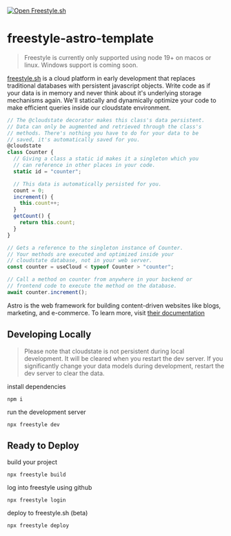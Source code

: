 [![Open Freestyle.sh](https://www.freestyle.sh/github-hero.png)](https://www.freestyle.sh/)

# freestyle-astro-template

> Freestyle is currently only supported using node 19+ on macos or linux. Windows support is coming soon.

<!-- stackblitz uses node 18 and we currently require node 19 because we use crypto.randomUUID -->
<!-- [![Open in StackBlitz](https://developer.stackblitz.com/img/open_in_stackblitz.svg)](https://stackblitz.com/fork/github/freestyle-sh/freestyle-astro-template) -->

[freestyle.sh](https://www.freestyle.sh) is a cloud platform in early development that replaces traditional databases with persistent javascript objects. Write code as if your data is in memory and never think about it's underlying storage mechanisms again. We'll statically and dynamically optimize your code to make efficient queries inside our cloudstate environment.

```js
// The @cloudstate decorator makes this class's data persistent.
// Data can only be augmented and retrieved through the class's
// methods. There's nothing you have to do for your data to be
// saved, it's automatically saved for you.
@cloudstate
class Counter {
  // Giving a class a static id makes it a singleton which you
  // can reference in other places in your code.
  static id = "counter";

  // This data is automatically persisted for you.
  count = 0;
  increment() {
    this.count++;
  }
  getCount() {
    return this.count;
  }
}

// Gets a reference to the singleton instance of Counter.
// Your methods are executed and optimized inside your
// cloudstate database, not in your web server.
const counter = useCloud < typeof Counter > "counter";

// Call a method on counter from anywhere in your backend or
// frontend code to execute the method on the database.
await counter.increment();
```

Astro is the web framework for building content-driven websites like blogs, marketing, and e-commerce. To learn more, visit [their documentation](https://docs.astro.build/en/concepts/why-astro/)

## Developing Locally

> Please note that cloudstate is not persistent during local development. It will be cleared when you restart the dev server. If you significantly change your data models during development, restart the dev server to clear the data.

install dependencies

```
npm i
```

run the development server

```
npx freestyle dev
```

## Ready to Deploy

build your project

```
npx freestyle build
```

log into freestyle using github

```
npx freestyle login
```

deploy to freestyle.sh (beta)

```
npx freestyle deploy
```
